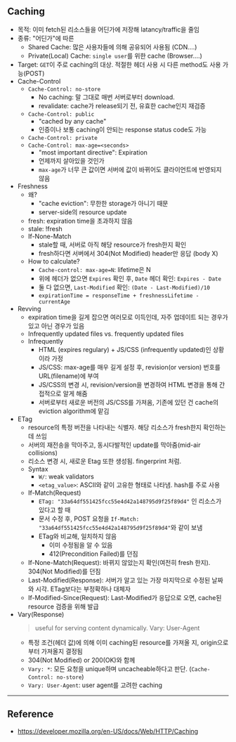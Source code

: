 ## Caching
- 목적: 이미 fetch된 리소스들을 어딘가에 저장해 latancy/traffic을 줄임
- 종류: "어딘가"에 따른
  - Shared Cache: 많은 사용자들에 의해 공유되어 사용됨 (CDN....)
  - Private(Local) Cache: `single user`를 위한 cache (Browser....)
- Target: `GET`이 주로 caching의 대상. 적절한 헤더 사용 시 다른 method도 사용 가능(POST)
- Cache-Control
  - `Cache-Control: no-store`
    - No caching: 말 그대로 매번 서버로부터 download.
    - revalidate: cache가 release되기 전, 유효한 cache인지 재검증
  - `Cache-Control: public`
    - "cached by any cache"
    - 인증이나 보통 caching이 안되는 response status code도 가능
  - `Cache-Control: private`
  - `Cache-Control: max-age=<seconds>`
    - "most important directive": Expiration
    - 언제까지 살아있을 것인가
    - `max-age`가 너무 큰 값이면 서버에 값이 바뀌어도 클라이언트에 반영되지 않음
- Freshness
  - 왜? 
    - "cache eviction": 무한한 storage가 아니기 때문
    - server-side의 resource update
  - fresh: expiration time을 초과하지 않음
  - stale: !fresh
  - If-None-Match
    - stale할 때, 서버로 아직 해당 resource가 fresh한지 확인
    - fresh하다면 서버에서 304(Not Modified) header만 응답 (body X)
  - How to calculate?
    - `Cache-control: max-age=N`: lifetime은 N
    - 위에 헤더가 없으면 `Expires` 확인 후, `Date` 헤더 확인: `Expires - Date`
    - 둘 다 없으면, `Last-Modified` 확인: `(Date - Last-Modified)/10`
    - `expirationTime = responseTime + freshnessLifetime - currentAge`
- Revving
  - expiration time을 길게 잡으면 여러모로 이득인데, 자주 업데이트 되는 경우가 있고 아닌 경우가 있음
  - Infrequently updated files vs. frequently updated files
  - Infrequently
    - HTML (expires regulary) + JS/CSS (infrequently updated)인 상황이라 가정
    - JS/CSS: max-age를 매우 길게 설정 후, revision(or version) 번호를 URL(filename)에 부여
    - JS/CSS의 변경 시, revision/version을 변경하여 HTML 변경을 통해 간접적으로 알게 해줌
    - 서버로부터 새로운 버전의 JS/CSS를 가져옴, 기존에 있던 건 cache의 eviction algorithm에 맡김
- ETag
  - resource의 특정 버전을 나타내는 식별자. 해당 리소스가 fresh한지 확인하는데 쓰임
  - 서버의 재전송을 막아주고, 동시다발적인 update를 막아줌(mid-air collisions)
  - 리소스 변경 시, 새로운 Etag 또한 생성됨. fingerprint 처럼.
  - Syntax
    - `W/`: weak validators
    - `<etag_value>`: ASCII와 같이 고유한 형태로 나타냄. hash를 주로 사용
  - If-Match(Request)
    - `ETag: "33a64df551425fcc55e4d42a148795d9f25f89d4"` 인 리소스가 있다고 할 때
    - 문서 수정 후, POST 요청을 `If-Match: "33a64df551425fcc55e4d42a148795d9f25f89d4"`와 같이 보냄
    - ETag와 비교해, 일치하지 않음
      - 이미 수정됨을 알 수 있음
      - 412(Precondition Failed)를 던짐
  - If-None-Match(Request): 바뀌지 않았는지 확인(여전히 fresh 한지). 304(Not Modified)를 던짐
  - Last-Modified(Response): 서버가 알고 있는 가장 마지막으로 수정된 날짜와 시각. ETag보다는 부정확하나 대체자
  - If-Modified-Since(Request): Last-Modified가 응답으로 오면, cache된 resource 검증을 위해 발급
- Vary(Response)
  > useful for serving content dynamically. Vary: User-Agent
  - 특정 조건(헤더 값)에 의해 이미 caching된 resource를 가져올 지, origin으로 부터 가져올지 결정됨
  - 304(Not Modified) or 200(OK)와 함께
  - `Vary: *`: 모든 요청을 unique하며 uncacheable하다고 판단. (`Cache-Control: no-store`)
  - `Vary: User-Agent`: user agent를 고려한 caching
---
## Reference
- https://developer.mozilla.org/en-US/docs/Web/HTTP/Caching